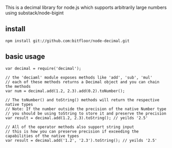 This is a decimal library for node.js which supports arbitrarily large numbers using substack/node-bigint

## install

    npm install git://github.com:bitfloor/node-decimal.git

## basic usage

    var decimal = require('decimal');

    // the 'deciaml' module exposes methods like 'add', 'sub', 'mul'
    // each of these methods returns a Decimal object and you can chain the methods
    var num = decimal.add(1.2, 2.3).add(0.2).toNumber();

    // The toNumber() and toString() methods will return the respective native types
    // Note: If the number outside the precision of the native Number type
    // you should be using toString to store it and preserve the precision
    var result = decimal.add(1.2, 2.3).toString(); // yeilds '2.5'

    // All of the operator methods also support string input
    // this is how you can preserve precision if exceeding the capabilities of the native types
    var result = decimal.add('1.2', '2.3').toString(); // yeilds '2.5'
